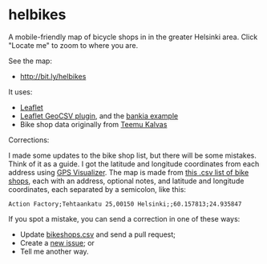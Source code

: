 helbikes
========

A mobile-friendly map of bicycle shops in  in the greater Helsinki area. Click "Locate me" to zoom to where you are.

See the map:

 * http://bit.ly/helbikes

It uses:

 * [Leaflet](http://leafletjs.com)
 * [Leaflet GeoCSV plugin](https://github.com/joker-x/Leaflet.geoCSV), and the [bankia example](https://github.com/joker-x/Leaflet.geoCSV/tree/master/example)
 * Bike shop data originally from [Teemu Kalvas](http://www.s2.org/~chery/sport/cycling/bicycle-shops-greater-helsinki)

Corrections:

I made some updates to the bike shop list, but there will be some mistakes. Think of it as a guide. 
I got the latitude and longitude coordinates from each address using [GPS Visualizer](http://www.gpsvisualizer.com/geocoding.html). 
The map is made from [this .csv list of bike shops](https://github.com/hugovk/helbikes/blob/master/helbikes/bikeshops.csv), 
each with an address, optional notes, and latitude and longitude coordinates, each separated by a semicolon, like this:

    Action Factory;Tehtaankatu 25,00150 Helsinki;;60.157813;24.935847

If you spot a mistake, you can send a correction in one of these ways:

 * Update [bikeshops.csv](https://github.com/hugovk/helbikes/blob/master/helbikes/bikeshops.csv) and send a pull request;
 * Create a [new issue](https://github.com/hugovk/helbikes/issues); or
 * Tell me another way.
